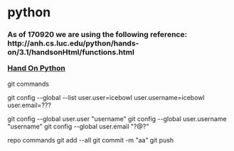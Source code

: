 # python
<h3>
As of 170920 we are using the following reference:
http://anh.cs.luc.edu/python/hands-on/3.1/handsonHtml/functions.html

<a href = "http://anh.cs.luc.edu/python/hands-on/3.1/handsonHtml/functions.html" target = "_blank"> Hand On Python </a>
</h3>



git commands

git config --global --list
user.user=icebowl
user.username=icebowl
user.email=???

git config --global user.user "username"
git config --global user.username "username"
git config --global user.email "?@?"

repo commands
git add --all
git commit -m "aa"
git push
